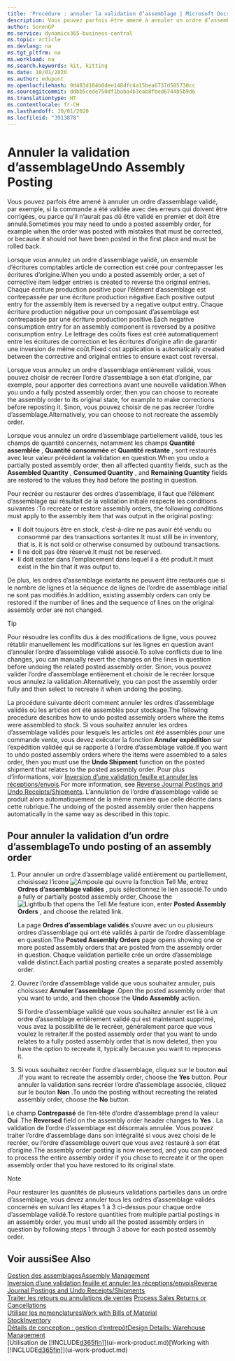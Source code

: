 ```yaml
---
title: 'Procédure : annuler la validation d’assemblage | Microsoft Docs'
description: Vous pouvez parfois être amené à annuler un ordre d’assemblage validé, par exemple, si la commande a été validée avec des erreurs qui doivent être corrigées, ou parce qu’il n’aurait pas dû être validé en premier et doit être annulé.
author: SorenGP
ms.service: dynamics365-business-central
ms.topic: article
ms.devlang: na
ms.tgt_pltfrm: na
ms.workload: na
ms.search.keywords: kit, kitting
ms.date: 10/01/2020
ms.author: edupont
ms.openlocfilehash: 9d483d104b0dee148dfc4a15bea6737d505730cc
ms.sourcegitcommit: ddbb5cede750df1baba4b3eab8fbed6744b5b9d6
ms.translationtype: HT
ms.contentlocale: fr-CH
ms.lasthandoff: 10/01/2020
ms.locfileid: "3913878"
---
```

# <a name="undo-assembly-posting"></a><span data-ttu-id="c061e-103">Annuler la validation d’assemblage</span><span class="sxs-lookup"><span data-stu-id="c061e-103">Undo Assembly Posting</span></span>
<span data-ttu-id="c061e-104">Vous pouvez parfois être amené à annuler un ordre d’assemblage validé, par exemple, si la commande a été validée avec des erreurs qui doivent être corrigées, ou parce qu’il n’aurait pas dû être validé en premier et doit être annulé.</span><span class="sxs-lookup"><span data-stu-id="c061e-104">Sometimes you may need to undo a posted assembly order, for example when the order was posted with mistakes that must be corrected, or because it should not have been posted in the first place and must be rolled back.</span></span>

<span data-ttu-id="c061e-105">Lorsque vous annulez un ordre d’assemblage validé, un ensemble d’écritures comptables article de correction est créé pour contrepasser les écritures d’origine.</span><span class="sxs-lookup"><span data-stu-id="c061e-105">When you undo a posted assembly order, a set of corrective item ledger entries is created to reverse the original entries.</span></span> <span data-ttu-id="c061e-106">Chaque écriture production positive pour l’élément d’assemblage est contrepassée par une écriture production négative.</span><span class="sxs-lookup"><span data-stu-id="c061e-106">Each positive output entry for the assembly item is reversed by a negative output entry.</span></span> <span data-ttu-id="c061e-107">Chaque écriture production négative pour un composant d’assemblage est contrepassée par une écriture production positive.</span><span class="sxs-lookup"><span data-stu-id="c061e-107">Each negative consumption entry for an assembly component is reversed by a positive consumption entry.</span></span> <span data-ttu-id="c061e-108">Le lettrage des coûts fixes est créé automatiquement entre les écritures de correction et les écritures d’origine afin de garantir une inversion de même coût.</span><span class="sxs-lookup"><span data-stu-id="c061e-108">Fixed cost application is automatically created between the corrective and original entries to ensure exact cost reversal.</span></span>  

<span data-ttu-id="c061e-109">Lorsque vous annulez un ordre d’assemblage entièrement validé, vous pouvez choisir de recréer l’ordre d’assemblage à son état d’origine, par exemple, pour apporter des corrections avant une nouvelle validation.</span><span class="sxs-lookup"><span data-stu-id="c061e-109">When you undo a fully posted assembly order, then you can choose to recreate the assembly order to its original state, for example to make corrections before reposting it.</span></span> <span data-ttu-id="c061e-110">Sinon, vous pouvez choisir de ne pas recréer l’ordre d’assemblage.</span><span class="sxs-lookup"><span data-stu-id="c061e-110">Alternatively, you can choose to not recreate the assembly order.</span></span>  

<span data-ttu-id="c061e-111">Lorsque vous annulez un ordre d’assemblage partiellement validé, tous les champs de quantité concernés, notamment les champs **Quantité assemblée** , **Quantité consommée** et **Quantité restante** , sont restaurés avec leur valeur précédant la validation en question.</span><span class="sxs-lookup"><span data-stu-id="c061e-111">When you undo a partially posted assembly order, then all affected quantity fields, such as the **Assembled Quantity** , **Consumed Quantity** , and **Remaining Quantity** fields are restored to the values they had before the posting in question.</span></span>  

<span data-ttu-id="c061e-112">Pour recréer ou restaurer des ordres d’assemblage, il faut que l’élément d’assemblage qui résultait de la validation initiale respecte les conditions suivantes :</span><span class="sxs-lookup"><span data-stu-id="c061e-112">To recreate or restore assembly orders, the following conditions must apply to the assembly item that was output in the original posting:</span></span>  

-   <span data-ttu-id="c061e-113">Il doit toujours être en stock, c’est-à-dire ne pas avoir été vendu ou consommé par des transactions sortantes.</span><span class="sxs-lookup"><span data-stu-id="c061e-113">It must still be in inventory, that is, it is not sold or otherwise consumed by outbound transactions.</span></span>  
-   <span data-ttu-id="c061e-114">Il ne doit pas être réservé.</span><span class="sxs-lookup"><span data-stu-id="c061e-114">It must not be reserved.</span></span>  
-   <span data-ttu-id="c061e-115">Il doit exister dans l’emplacement dans lequel il a été produit.</span><span class="sxs-lookup"><span data-stu-id="c061e-115">It must exist in the bin that it was output to.</span></span>  

<span data-ttu-id="c061e-116">De plus, les ordres d’assemblage existants ne peuvent être restaurés que si le nombre de lignes et la séquence de lignes de l’ordre de assemblage initial ne sont pas modifiés.</span><span class="sxs-lookup"><span data-stu-id="c061e-116">In addition, existing assembly orders can only be restored if the number of lines and the sequence of lines on the original assembly order are not changed.</span></span>  

> [!TIP]  
>  <span data-ttu-id="c061e-117">Pour résoudre les conflits dus à des modifications de ligne, vous pouvez rétablir manuellement les modifications sur les lignes en question avant d’annuler l’ordre d’assemblage validé associé.</span><span class="sxs-lookup"><span data-stu-id="c061e-117">To solve conflicts due to line changes, you can manually revert the changes on the lines in question before undoing the related posted assembly order.</span></span> <span data-ttu-id="c061e-118">Sinon, vous pouvez valider l’ordre d’assemblage entièrement et choisir de le recréer lorsque vous annulez la validation.</span><span class="sxs-lookup"><span data-stu-id="c061e-118">Alternatively, you can post the assembly order fully and then select to recreate it when undoing the posting.</span></span>  

<span data-ttu-id="c061e-119">La procédure suivante décrit comment annuler les ordres d’assemblage validés où les articles ont été assemblés pour stockage.</span><span class="sxs-lookup"><span data-stu-id="c061e-119">The following procedure describes how to undo posted assembly orders where the items were assembled to stock.</span></span> <span data-ttu-id="c061e-120">Si vous souhaitez annuler les ordres d’assemblage validés pour lesquels les articles ont été assemblés pour une commande vente, vous devez exécuter la fonction **Annuler expédition** sur l’expédition validée qui se rapporte à l’ordre d’assemblage validé.</span><span class="sxs-lookup"><span data-stu-id="c061e-120">If you want to undo posted assembly orders where the items were assembled to a sales order, then you must use the **Undo Shipment** function on the posted shipment that relates to the posted assembly order.</span></span> <span data-ttu-id="c061e-121">Pour plus d’informations, voir [Inversion d’une validation feuille et annuler les réceptions/envois](finance-how-reverse-journal-posting.md).</span><span class="sxs-lookup"><span data-stu-id="c061e-121">For more information, see [Reverse Journal Postings and Undo Receipts/Shipments](finance-how-reverse-journal-posting.md).</span></span> <span data-ttu-id="c061e-122">L’annulation de l’ordre d’assemblage validé se produit alors automatiquement de la même manière que celle décrite dans cette rubrique.</span><span class="sxs-lookup"><span data-stu-id="c061e-122">The undoing of the posted assembly order then happens automatically in the same way as described in this topic.</span></span>  

## <a name="to-undo-posting-of-an-assembly-order"></a><span data-ttu-id="c061e-123">Pour annuler la validation d’un ordre d’assemblage</span><span class="sxs-lookup"><span data-stu-id="c061e-123">To undo posting of an assembly order</span></span>  
1.  <span data-ttu-id="c061e-124">Pour annuler un ordre d’assemblage validé entièrement ou partiellement, choisissez l’icone ![Ampoule qui ouvre la fonction Tell Me](media/ui-search/search_small.png "Dites-moi ce que vous voulez faire"), entrez **Ordres d’assemblage validés** , puis sélectionnez le lien associé.</span><span class="sxs-lookup"><span data-stu-id="c061e-124">To undo a fully or partially posted assembly order, Choose the ![Lightbulb that opens the Tell Me feature](media/ui-search/search_small.png "Tell me what you want to do") icon, enter **Posted Assembly Orders** , and choose the related link.</span></span>  

    <span data-ttu-id="c061e-125">La page **Ordres d’assemblage validés** s’ouvre avec un ou plusieurs ordres d’assemblage qui ont été validés à partir de l’ordre d’assemblage en question.</span><span class="sxs-lookup"><span data-stu-id="c061e-125">The **Posted Assembly Orders** page opens showing one or more posted assembly orders that are posted from the assembly order in question.</span></span> <span data-ttu-id="c061e-126">Chaque validation partielle crée un ordre d’assemblage validé distinct.</span><span class="sxs-lookup"><span data-stu-id="c061e-126">Each partial posting creates a separate posted assembly order.</span></span>  
2.  <span data-ttu-id="c061e-127">Ouvrez l’ordre d’assemblage validé que vous souhaitez annuler, puis choisissez **Annuler l’assemblage** .</span><span class="sxs-lookup"><span data-stu-id="c061e-127">Open the posted assembly order that you want to undo, and then choose the **Undo Assembly** action.</span></span>  

    <span data-ttu-id="c061e-128">Si l’ordre d’assemblage validé que vous souhaitez annuler est lié à un ordre d’assemblage entièrement validé qui est maintenant supprimé, vous avez la possibilité de le recréer, généralement parce que vous voulez le retraiter.</span><span class="sxs-lookup"><span data-stu-id="c061e-128">If the posted assembly order that you want to undo relates to a fully posted assembly order that is now deleted, then you have the option to recreate it, typically because you want to reprocess it.</span></span>  
3.  <span data-ttu-id="c061e-129">Si vous souhaitez recréer l’ordre d’assemblage, cliquez sur le bouton **oui** .</span><span class="sxs-lookup"><span data-stu-id="c061e-129">If you want to recreate the assembly order, choose the **Yes** button.</span></span> <span data-ttu-id="c061e-130">Pour annuler la validation sans recréer l’ordre d’assemblage associée, cliquez sur le bouton **Non** .</span><span class="sxs-lookup"><span data-stu-id="c061e-130">To undo the posting without recreating the related assembly order, choose the **No** button.</span></span>  

<span data-ttu-id="c061e-131">Le champ **Contrepassé** de l’en\-tête d’ordre d’assemblage prend la valeur **Oui** .</span><span class="sxs-lookup"><span data-stu-id="c061e-131">The **Reversed** field on the assembly order header changes to **Yes** .</span></span> <span data-ttu-id="c061e-132">La validation de l’ordre d’assemblage est désormais annulée. Vous pouvez traiter l’ordre d’assemblage dans son intégralité si vous avez choisi de le recréer, ou l’ordre d’assemblage ouvert que vous avez restauré à son état d’origine.</span><span class="sxs-lookup"><span data-stu-id="c061e-132">The assembly order posting is now reversed, and you can proceed to process the entire assembly order if you chose to recreate it or the open assembly order that you have restored to its original state.</span></span>  

> [!NOTE]  
>  <span data-ttu-id="c061e-133">Pour restaurer les quantités de plusieurs validations partielles dans un ordre d’assemblage, vous devez annuler tous les ordres d’assemblage validés concernés en suivant les étapes 1 à 3 ci-dessus pour chaque ordre d’assemblage validé.</span><span class="sxs-lookup"><span data-stu-id="c061e-133">To restore quantities from multiple partial postings in an assembly order, you must undo all the posted assembly orders in question by following steps 1 through 3 above for each posted assembly order.</span></span>  

## <a name="see-also"></a><span data-ttu-id="c061e-134">Voir aussi</span><span class="sxs-lookup"><span data-stu-id="c061e-134">See Also</span></span>  
[<span data-ttu-id="c061e-135">Gestion des assemblages</span><span class="sxs-lookup"><span data-stu-id="c061e-135">Assembly Management</span></span>](assembly-assemble-items.md)  
[<span data-ttu-id="c061e-136">Inversion d’une validation feuille et annuler les réceptions/envois</span><span class="sxs-lookup"><span data-stu-id="c061e-136">Reverse Journal Postings and Undo Receipts/Shipments</span></span>](finance-how-reverse-journal-posting.md)  
<span data-ttu-id="c061e-137">[Traiter les retours ou annulations de ventes](sales-how-process-sales-returns-cancellations.md)  </span><span class="sxs-lookup"><span data-stu-id="c061e-137">[Process Sales Returns or Cancellations](sales-how-process-sales-returns-cancellations.md)  </span></span>  
[<span data-ttu-id="c061e-138">Utiliser les nomenclatures</span><span class="sxs-lookup"><span data-stu-id="c061e-138">Work with Bills of Material</span></span>](inventory-how-work-BOMs.md)  
[<span data-ttu-id="c061e-139">Stock</span><span class="sxs-lookup"><span data-stu-id="c061e-139">Inventory</span></span>](inventory-manage-inventory.md)  
[<span data-ttu-id="c061e-140">Détails de conception : gestion d’entrepôt</span><span class="sxs-lookup"><span data-stu-id="c061e-140">Design Details: Warehouse Management</span></span>](design-details-warehouse-management.md)  
<span data-ttu-id="c061e-141">[Utilisation de [!INCLUDE[d365fin](includes/d365fin_md.md)]](ui-work-product.md)</span><span class="sxs-lookup"><span data-stu-id="c061e-141">[Working with [!INCLUDE[d365fin](includes/d365fin_md.md)]](ui-work-product.md)</span></span>
